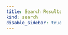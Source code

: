 ```yaml
---
title: Search Results
kind: search
disable_sidebar: true
---
```


<div id="tipue_search_content">
    <div class="content"></div>
    <div class="page_navigation"></div>
</div>
